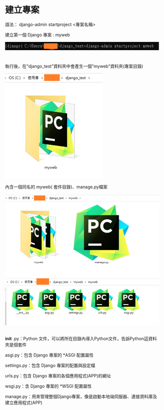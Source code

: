 # 建立專案

語法： django-admin startproject <專案名稱>

建立第一個 Django 專案 : myweb

![image](https://github.com/YueYue32/Django_Learning/blob/main/%E5%BB%BA%E7%AB%8B%E5%B0%88%E6%A1%88/1.png)


#

執行後，在”django_test”資料夾中會產生一個”myweb”資料夾(專案目錄)

![image](https://github.com/YueYue32/Django_Learning/blob/main/%E5%BB%BA%E7%AB%8B%E5%B0%88%E6%A1%88/2.png)



內含一個同名的 myweb( 套件目錄)、manage.py檔案

![image](https://github.com/YueYue32/Django_Learning/blob/main/%E5%BB%BA%E7%AB%8B%E5%B0%88%E6%A1%88/3.png)
![image](https://github.com/YueYue32/Django_Learning/blob/main/%E5%BB%BA%E7%AB%8B%E5%B0%88%E6%A1%88/4.png)


##

__init__ .py：Python 文件，可以將所在目錄內導入Python文件，告訴Python這資料夾是個套件

asgi.py：包含 Django 專案的 *ASGI 配置屬性

settings.py：包含 Django 專案的配置與設定檔

urls.py：包含 Django 專案的各個應用程式(APP)的網址

wsgi.py：含 Django 專案的 *WSGI 配置屬性

manage.py：用來管理整個Django專案，像是啟動本地端伺服器、連接資料庫及建立應用程式(APP)
